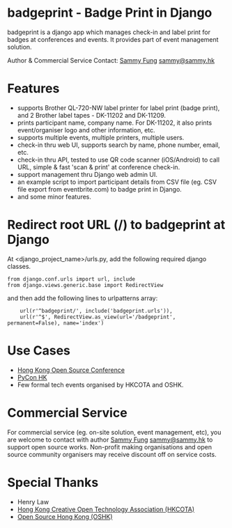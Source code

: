 # badgeprint - Badge Print in Django

badgeprint is a django app which manages check-in and label print for badges at
conferences and events. It provides part of event management solution.

Author & Commercial Service Contact: [Sammy Fung](https://sammy.hk) <sammy@sammy.hk>

# Features

* supports Brother QL-720-NW label printer for label print (badge print), and 2 Brother label tapes - DK-11202 and DK-11209.
* prints participant name, company name. For DK-11202, it also prints event/organiser logo and other information,  etc.
* supports multiple events, multiple printers, multiple users.
* check-in thru web UI, supports search by name, phone number, email, etc.
* check-in thru API, tested to use QR code scanner (iOS/Android) to call URL, simple & fast 'scan & print' at conference check-in.
* support management thru Django web admin UI.
* an example script to import participant details from CSV file (eg. CSV file 
export from eventbrite.com) to badge print in Django.
* and some minor features.

# Redirect root URL (/) to badgeprint at Django

At <django_project_name>/urls.py, add the following required django classes.

```
from django.conf.urls import url, include
from django.views.generic.base import RedirectView
```

and then add the following lines to urlpatterns array:
```
    url(r'^badgeprint/', include('badgeprint.urls')),
    url(r'^$', RedirectView.as_view(url='/badgeprint', permanent=False), name='index')
```

# Use Cases

* [Hong Kong Open Source Conference](http://hkoscon.org)
* [PyCon HK](http://pycon.hk)
* Few formal tech events organised by HKCOTA and OSHK.

# Commercial Service

For commercial service (eg. on-site solution, event management, etc), you are welcome
to contact with author [Sammy Fung](https://sammy.hk) <sammy@sammy.hk> to support open
source works. Non-profit making organisations and open source community organisers may
receive discount off on service costs.

# Special Thanks

* Henry Law
* [Hong Kong Creative Open Technology Association (HKCOTA)](http://cota.hk)
* [Open Source Hong Kong (OSHK)](https://opensource.hk)

